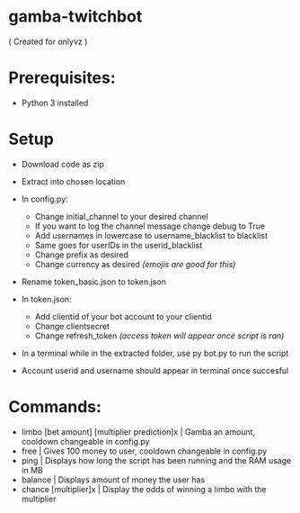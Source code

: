 # gamba-twitchbot
( Created for onlyvz )
# Prerequisites:
 - Python 3 installed

# Setup
- Download code as zip
- Extract into chosen location
- In config.py:
    - Change initial_channel to your desired channel
    - If you want to log the channel message change debug to True
    - Add usernames in lowercase to username_blacklist to blacklist
    - Same goes for userIDs in the userid_blacklist
    - Change prefix as desired
    - Change currency as desired *(emojis are good for this)*

- Rename token_basic.json to token.json
- In token.json:
    - Add clientid of your bot account to your clientid
    - Change clientsecret
    - Change refresh_token *(access token will appear once script is ran)*
- In a terminal while in the extracted folder, use py bot.py to run the script
- Account userid and username should appear in terminal once succesful
  
# Commands:
  - limbo [bet amount] [multiplier prediction]x | Gamba an amount, cooldown changeable in config.py
  - free | Gives 100 money to user, cooldown changeable in config.py
  -  ping | Displays how long the script has been running and the RAM usage in MB
  -  balance | Displays amount of money the user has
  -  chance [multiplier]x | Display the odds of winning a limbo with the multiplier